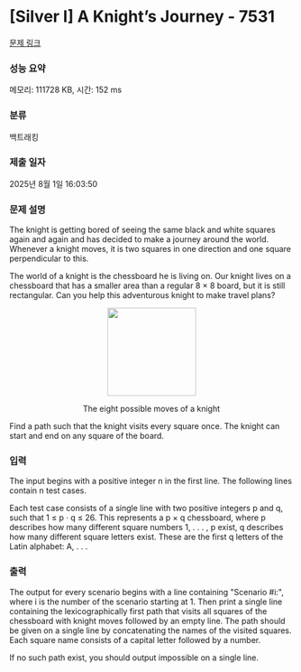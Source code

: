 # [Silver I] A Knight’s Journey - 7531 

[문제 링크](https://www.acmicpc.net/problem/7531) 

### 성능 요약

메모리: 111728 KB, 시간: 152 ms

### 분류

백트래킹

### 제출 일자

2025년 8월 1일 16:03:50

### 문제 설명

<p>The knight is getting bored of seeing the same black and white squares again and again and has decided to make a journey around the world. Whenever a knight moves, it is two squares in one direction and one square perpendicular to this.</p>

<p>The world of a knight is the chessboard he is living on. Our knight lives on a chessboard that has a smaller area than a regular 8 × 8 board, but it is still rectangular. Can you help this adventurous knight to make travel plans?</p>

<p style="text-align: center;"><img alt="" src="https://www.acmicpc.net/upload/images2/knight.png" style="height:156px; width:157px"></p>

<p style="text-align: center;">The eight possible moves of a knight</p>

<p>Find a path such that the knight visits every square once. The knight can start and end on any square of the board.</p>

### 입력 

 <p>The input begins with a positive integer n in the first line. The following lines contain n test cases.</p>

<p>Each test case consists of a single line with two positive integers p and q, such that 1 ≤ p · q ≤ 26. This represents a p × q chessboard, where p describes how many different square numbers 1, . . . , p exist, q describes how many different square letters exist. These are the first q letters of the Latin alphabet: A, . . .</p>

### 출력 

 <p>The output for every scenario begins with a line containing "Scenario #i:", where i is the number of the scenario starting at 1. Then print a single line containing the lexicographically first path that visits all squares of the chessboard with knight moves followed by an empty line. The path should be given on a single line by concatenating the names of the visited squares. Each square name consists of a capital letter followed by a number.</p>

<p>If no such path exist, you should output impossible on a single line.</p>


